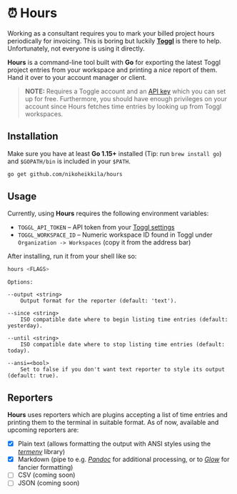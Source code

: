 # ⏰ Hours

Working as a consultant requires you to mark your billed project hours periodically for invoicing. This is boring but luckily [**Toggl**][toggl] is there to help. Unfortunately, not everyone is using it directly.

**Hours** is a command-line tool built with **Go** for exporting the latest Toggl project entries from your workspace and printing a _nice_ report of them. Hand it over to your account manager or client.

> **NOTE:** Requires a Toggle account and an [API key][api] which you can set up for free. Furthermore, you should have enough privileges on your account since Hours fetches time entries by looking up from Toggl workspaces.

## Installation

Make sure you have at least **Go 1.15+** installed (Tip: run `brew install go`) and `$GOPATH/bin` is included in your `$PATH`.

```sh
go get github.com/nikoheikkila/hours
```

## Usage

Currently, using **Hours** requires the following environment variables:

- `TOGGL_API_TOKEN` – API token from your [Toggl settings][api]
- `TOGGL_WORKSPACE_ID` – Numeric workspace ID found in Toggl under `Organization -> Workspaces` (copy it from the address bar)

After installing, run it from your shell like so:

```sh
hours <FLAGS>
```

```plain
Options:

--output <string>
    Output format for the reporter (default: 'text').

--since <string>
    ISO compatible date where to begin listing time entries (default: yesterday).

--until <string>
    ISO compatible date where to stop listing time entries (default: today).

--ansi=<bool>
    Set to false if you don't want text reporter to style its output (default: true).
```

## Reporters

**Hours** uses reporters which are plugins accepting a list of time entries and printing them to the terminal in suitable format. As of now, available and upcoming reporters are:

- [x] Plain text (allows formatting the output with ANSI styles using the [_termenv_][termenv] library)
- [x] Markdown (pipe to e.g. [_Pandoc_][pandoc] for additional processing, or to [_Glow_][glow] for fancier formatting)
- [ ] CSV (coming soon)
- [ ] JSON (coming soon)

[toggl]: https://toggl.com/
[api]: https://track.toggl.com/profile
[termenv]: https://github.com/muesli/termenv
[pandoc]: https://pandoc.org/
[glow]: https://github.com/charmbracelet/glow
